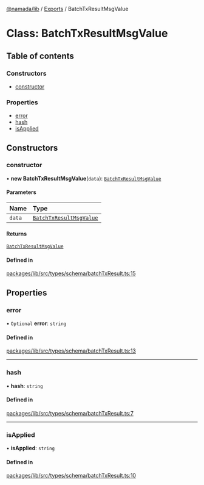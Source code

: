 [@namada/lib](../README.md) / [Exports](../modules.md) / BatchTxResultMsgValue

# Class: BatchTxResultMsgValue

## Table of contents

### Constructors

- [constructor](BatchTxResultMsgValue.md#constructor)

### Properties

- [error](BatchTxResultMsgValue.md#error)
- [hash](BatchTxResultMsgValue.md#hash)
- [isApplied](BatchTxResultMsgValue.md#isapplied)

## Constructors

### constructor

• **new BatchTxResultMsgValue**(`data`): [`BatchTxResultMsgValue`](BatchTxResultMsgValue.md)

#### Parameters

| Name | Type |
| :------ | :------ |
| `data` | [`BatchTxResultMsgValue`](BatchTxResultMsgValue.md) |

#### Returns

[`BatchTxResultMsgValue`](BatchTxResultMsgValue.md)

#### Defined in

[packages/lib/src/types/schema/batchTxResult.ts:15](https://github.com/anoma/namada-sdkjs/blob/d6a15cde252d70b528d7c09b83d669dea20b267b/packages/lib/src/types/schema/batchTxResult.ts#L15)

## Properties

### error

• `Optional` **error**: `string`

#### Defined in

[packages/lib/src/types/schema/batchTxResult.ts:13](https://github.com/anoma/namada-sdkjs/blob/d6a15cde252d70b528d7c09b83d669dea20b267b/packages/lib/src/types/schema/batchTxResult.ts#L13)

___

### hash

• **hash**: `string`

#### Defined in

[packages/lib/src/types/schema/batchTxResult.ts:7](https://github.com/anoma/namada-sdkjs/blob/d6a15cde252d70b528d7c09b83d669dea20b267b/packages/lib/src/types/schema/batchTxResult.ts#L7)

___

### isApplied

• **isApplied**: `string`

#### Defined in

[packages/lib/src/types/schema/batchTxResult.ts:10](https://github.com/anoma/namada-sdkjs/blob/d6a15cde252d70b528d7c09b83d669dea20b267b/packages/lib/src/types/schema/batchTxResult.ts#L10)
